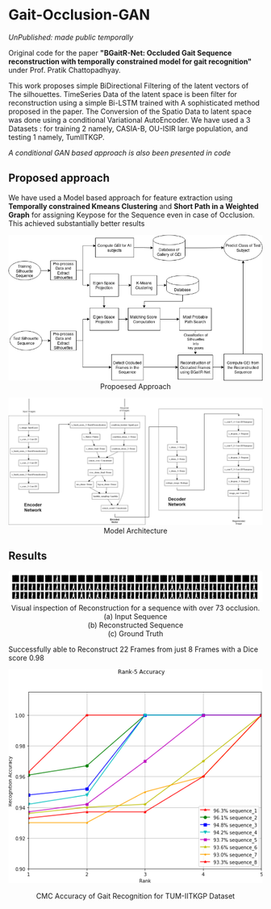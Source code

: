 # Gait-Occlusion-GAN

*UnPublished: made public temporally*

Original code for the paper **"BGaitR-Net: Occluded Gait Sequence reconstruction with temporally constrained model for gait recognition"** under Prof. Pratik Chattopadhyay.

This work proposes simple BiDirectional Filtering of the latent vectors of The silhouettes. TimeSeries Data of the latent space is been filter for reconstruction using a simple Bi-LSTM trained with A sophisticated method proposed in the paper.
The Conversion of the Spatio Data to latent space was done using a  conditional Variational AutoEncoder.
We have used a 3 Datasets : for training 2 namely, CASIA-B, OU-ISIR large population, and testing 1 namely, TumIITKGP.

*A conditional GAN based approach is also been presented in code*

## Proposed approach

We have used a Model based approach for feature extraction using **Temporally constrained Kmeans Clustering** and **Short Path in a Weighted Graph** for assigning Keypose for the Sequence even in case of Occlusion. This achieved substantially better results
<p align="center">
<img src="results/pa.png"/>
Propoesed Approach
</p>

<p align="center">
<img src="results/en.png"/>
  Model Architecture
</p>


## Results

<p align="center">
<img heigth="300" src="results/7333occlu.jpg"/>
Visual inspection of Reconstruction for a sequence with over 73 occlusion.<br/>
(a) Input Sequence<br/>
(b) Reconstructed Sequence<br/>
(c) Ground Truth<br/>
  
Successfully able to Reconstruct 22 Frames from just 8 Frames with a Dice score 0.98
</p>

<p align="center">
<img src="results/cmc_plot.png"/>
</p>
<p align="center">
  CMC Accuracy of Gait Recognition for TUM-IITKGP Dataset
</p>

